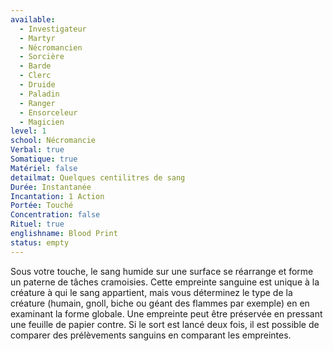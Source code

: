 ```yaml
---
available:
  - Investigateur
  - Martyr
  - Nécromancien
  - Sorcière
  - Barde
  - Clerc
  - Druide
  - Paladin
  - Ranger
  - Ensorceleur
  - Magicien
level: 1
school: Nécromancie
Verbal: true
Somatique: true
Matériel: false
detailmat: Quelques centilitres de sang
Durée: Instantanée
Incantation: 1 Action
Portée: Touché
Concentration: false
Rituel: true
englishname: Blood Print
status: empty
---
```

Sous votre touche, le sang humide sur une surface se réarrange et forme un paterne de tâches cramoisies. Cette empreinte sanguine est unique à la créature à qui le sang appartient, mais vous déterminez le type de la créature (humain, gnoll, biche ou géant des flammes par exemple) en en examinant la forme globale. Une empreinte peut être préservée en pressant une feuille de papier contre. Si le sort est lancé deux fois, il est possible de comparer des prélèvements sanguins en comparant les empreintes.
